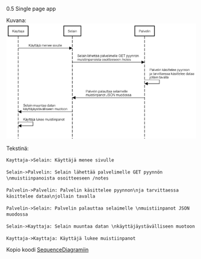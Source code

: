 0.5 Single page app

Kuvana:
![Kaavio](images/0.5.png)


Tekstinä:

```
Kayttaja->Selain: Käyttäjä menee sivulle

Selain->Palvelin: Selain lähettää palvelimelle GET pyynnön \nmuistiinpanoista osoitteeseen /notes

Palvelin->Palvelin: Palvelin käsittelee pyynnon\nja tarvittaessa käsittelee dataa\njollain tavalla

Palvelin->Selain: Palvelin palauttaa selaimelle \nmuistiinpanot JSON muodossa

Selain->Kayttaja: Selain muuntaa datan \nkäyttäjäystävälliseen muotoon

Kayttaja->Kayttaja: Käyttäjä lukee muistiinpanot
```

Kopio koodi [SequenceDiagramiin](https://sequencediagram.org/)